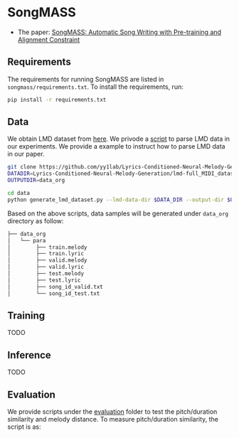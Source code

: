 # SongMASS

* The paper: [SongMASS: Automatic Song Writing with Pre-training and Alignment Constraint](https://arxiv.org/abs/2107.01875)

## Requirements
The requirements for running SongMASS are listed in `songmass/requirements.txt`. To install the requirements, run:
```bash
pip install -r requirements.txt
```


## Data 
We obtain LMD dataset from [here](https://github.com/yy1lab/Lyrics-Conditioned-Neural-Melody-Generation). We privode a [script](data/generate_lmd_dataset) to parse LMD data in our experiments. We provide a example to instruct how to parse LMD data in our paper.

```bash
git clone https://github.com/yy1lab/Lyrics-Conditioned-Neural-Melody-Generation
DATADIR=Lyrics-Conditioned-Neural-Melody-Generation/lmd-full_MIDI_dataset/Sentence_and_Word_Parsing
OUTPUTDIR=data_org

cd data
python generate_lmd_dataset.py --lmd-data-dir $DATA_DIR --output-dir $OUTPUTDIR
```
Based on the above scripts, data samples will be generated under `data_org` directory as follow:

```bash
├── data_org
│   └── para
│        ├── train.melody
│        ├── train.lyric
│        ├── valid.melody
│        ├── valid.lyric
│        ├── test.melody
│        ├── test.lyric
│        ├── song_id_valid.txt
│        └── song_id_test.txt
```

## Training
TODO


## Inference
TODO

## Evaluation
We provide scripts under the [evaluation](evaluate/) folder to test the pitch/duration similarity and melody distance. To measure pitch/duration similarity, the script is as:
```bash

```
